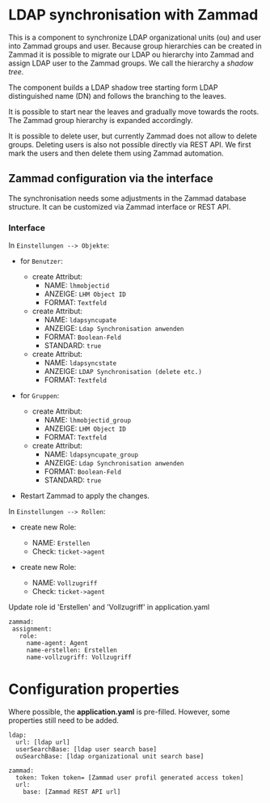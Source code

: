 # LDAP synchronisation with Zammad
This is a component to synchronize LDAP organizational units (ou) and user into Zammad groups and user.
Because group hierarchies can be created in Zammad it is possible to migrate our LDAP ou hierarchy into Zammad and assign LDAP user to the Zammad groups.
We call the hierarchy a _shadow tree_.

The component builds a LDAP shadow tree starting form LDAP distinguished name (DN) and follows the branching to the leaves.

It is possible to start near the leaves and gradually move towards the roots. The Zammad group hierarchy is expanded accordingly.

It is possible to delete user, but currently Zammad does not allow to delete groups. Deleting users is also not possible directly via REST API. We first mark the users and then delete them using Zammad automation.

## Zammad configuration via the interface
The synchronisation needs some adjustments in the Zammad database structure. It can be customized via Zammad interface or REST API.

### Interface
In `Einstellungen --> Objekte`:
- for `Benutzer`:
    - create Attribut:
        - NAME: `lhmobjectid`
        - ANZEIGE: `LHM Object ID`
        - FORMAT: `Textfeld`
    - create Attribut:
        - NAME: `ldapsyncupate`
        - ANZEIGE: `Ldap Synchronisation anwenden`
        - FORMAT: `Boolean-Feld`
        - STANDARD: `true`
  - create Attribut:
      - NAME: `ldapsyncstate`
      - ANZEIGE: `LDAP Synchronisation (delete etc.)`
      - FORMAT: `Textfeld`

- for `Gruppen`:
    - create Attribut:
        - NAME: `lhmobjectid_group`
        - ANZEIGE: `LHM Object ID`
        - FORMAT: `Textfeld`
    - create Attribut:
        - NAME: `ldapsyncupate_group`
        - ANZEIGE: `Ldap Synchronisation anwenden`
        - FORMAT: `Boolean-Feld`
        - STANDARD: `true`

- Restart Zammad to apply the changes.

In `Einstellungen --> Rollen`:
- create new Role:
    - NAME: `Erstellen`
    - Check: `ticket->agent`

- create new Role:
    - NAME: `Vollzugriff`
    - Check: `ticket->agent`

Update role id 'Erstellen' and 'Vollzugriff' in application.yaml
 ```
zammad:
  assignment:
    role:
      name-agent: Agent
      name-erstellen: Erstellen
      name-vollzugriff: Vollzugriff
 ```
# Configuration properties
Where possible, the **application.yaml** is pre-filled.
However, some properties still need to be added.
```
ldap:
  url: [ldap url]
  userSearchBase: [ldap user search base]
  ouSearchBase: [ldap organizational unit search base]

zammad:
  token: Token token= [Zammad user profil generated access token]
  url:
    base: [Zammad REST API url]
```
